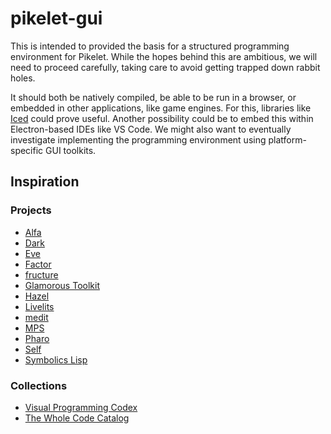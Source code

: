 # pikelet-gui

This is intended to provided the basis for a structured programming environment for Pikelet.
While the hopes behind this are ambitious, we will need to proceed carefully, taking care to avoid getting trapped down rabbit holes.

It should both be natively compiled, be able to be run in a browser, or embedded in other applications, like game engines.
For this, libraries like [Iced](https://github.com/hecrj/iced) could prove useful.
Another possibility could be to embed this within Electron-based IDEs like VS Code.
We might also want to eventually investigate implementing the programming environment using platform-specific GUI toolkits.

## Inspiration

### Projects

- [Alfa](http://www.cse.chalmers.se/~hallgren/Alfa/)
- [Dark](https://darklang.com/)
- [Eve](http://witheve.com/)
- [Factor](https://factorcode.org/)
- [fructure](https://github.com/disconcision/fructure)
- [Glamorous Toolkit](https://gtoolkit.com/)
- [Hazel](https://hazel.org/)
- [Livelits](https://github.com/hazelgrove/livelits-tyde/blob/master/livelits-tyde.pdf)
- [medit](https://github.com/molikto/medit)
- [MPS](https://www.jetbrains.com/mps/)
- [Pharo](https://pharo.org/)
- [Self](https://www.jetbrains.com/mps/)
- [Symbolics Lisp](https://twitter.com/RainerJoswig/status/1213528401774071813)

### Collections

- [Visual Programming Codex](https://github.com/ivanreese/visual-programming-codex)
- [The Whole Code Catalog](https://futureofcoding.org/catalog/)
